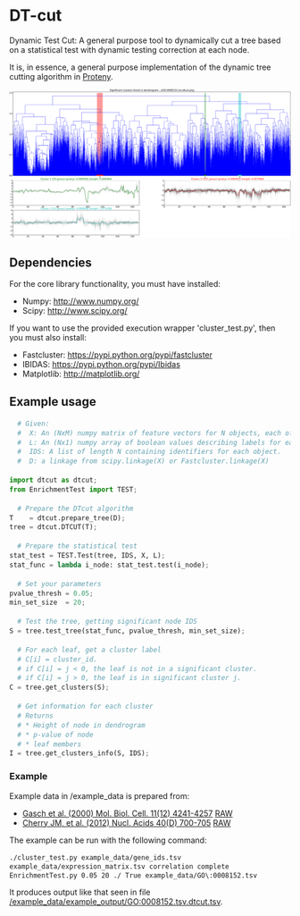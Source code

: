 DT-cut
======

Dynamic Test Cut: A general purpose tool to dynamically cut a tree based on a statistical test with dynamic testing correction at each node.

It is, in essence, a general purpose implementation of the dynamic tree cutting algorithm in [Proteny](https://github.com/thiesgehrmann/proteny#proteny).

![An example output from DT-cut](https://raw.githubusercontent.com/thiesgehrmann/DTcut/master/example_data/example_output/GO:0008152.tsv.dtcut.png)

## Dependencies

For the core library functionality, you must have installed:
* Numpy: http://www.numpy.org/
* Scipy: http://www.scipy.org/

If you want to use the provided execution wrapper 'cluster_test.py', then you must also install:
* Fastcluster: https://pypi.python.org/pypi/fastcluster
* IBIDAS: https://pypi.python.org/pypi/Ibidas
* Matplotlib: http://matplotlib.org/

## Example usage

```python
  # Given:
  #  X: An (NxM) numpy matrix of feature vectors for N objects, each of length M.
  #  L: An (Nx1) numpy array of boolean values describing labels for each object.
  #  IDS: A list of length N containing identifiers for each object.
  #  D: a linkage from scipy.linkage(X) or Fastcluster.linkage(X)

import dtcut as dtcut;
from EnrichmentTest import TEST;

  # Prepare the DTcut algorithm
T    = dtcut.prepare_tree(D);
tree = dtcut.DTCUT(T);

  # Prepare the statistical test
stat_test = TEST.Test(tree, IDS, X, L);
stat_func = lambda i_node: stat_test.test(i_node);

  # Set your parameters
pvalue_thresh = 0.05;
min_set_size  = 20;

  # Test the tree, getting significant node IDS
S = tree.test_tree(stat_func, pvalue_thresh, min_set_size);

  # For each leaf, get a cluster label
  # C[i] = cluster_id.
  # if C[i] = j < 0, the leaf is not in a significant cluster.
  # if C[i] = j > 0, the leaf is in significant cluster j.
C = tree.get_clusters(S);

  # Get information for each cluster
  # Returns
  # * Height of node in dendrogram
  # * p-value of node
  # * leaf members
I = tree.get_clusters_info(S, IDS);
```

### Example 
Example data in /example_data is prepared from:

* [Gasch et al. (2000) Mol. Biol. Cell. 11(12) 4241-4257](http://genome-www.stanford.edu/yeast_stress/gasch.pdf) [RAW](http://genome-www.stanford.edu/yeast_stress/data/rawdata/complete_dataset.txt)
* [Cherry JM, et al. (2012) Nucl. Acids 40(D)  700-705](http://www.ncbi.nlm.nih.gov/pmc/articles/PMC3245034/pdf/gkr1029.pdf) [RAW](http://downloads.yeastgenome.org/curation/literature/gene_association.sgd.gz)

The example can be run with the following command:
```
./cluster_test.py example_data/gene_ids.tsv example_data/expression_matrix.tsv correlation complete EnrichmentTest.py 0.05 20 ./ True example_data/GO\:0008152.tsv
```

It produces output like that seen in file [/example_data/example_output/GO:0008152.tsv.dtcut.tsv](https://raw.githubusercontent.com/https://github.com/thiesgehrmann/DTcut/blob/master/example_data/example_output/GO:0008152.tsv.dtcut.tsv).

